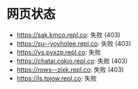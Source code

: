 # 网页状态
- https://sak.kmco.repl.co: 失败 (403)
- https://su--yoyholee.repl.co: 失败 (403)
- https://ys.pyxzp.repl.co: 失败
- https://chatai.cokio.repl.co: 失败 (403)
- https://rows--zixk.repl.co: 失败 (403)
- https://ls.tpjow.repl.co: 失败
